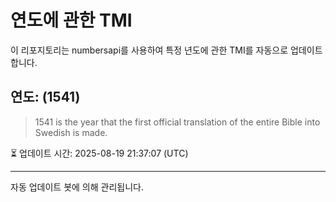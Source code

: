 
# 연도에 관한 TMI

이 리포지토리는 numbersapi를 사용하여 특정 년도에 관한 TMI를 자동으로 업데이트합니다.

## 연도: (1541)
> 1541 is the year that the first official translation of the entire Bible into Swedish is made.

⏳ 업데이트 시간: 2025-08-19 21:37:07 (UTC)

---
자동 업데이트 봇에 의해 관리됩니다.
